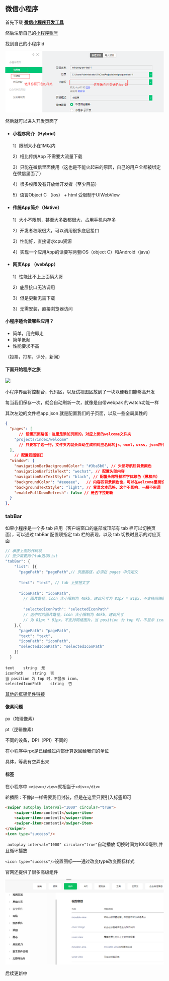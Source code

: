 ## 微信小程序

首先下载 **[微信小程序开发工具](https://developers.weixin.qq.com/miniprogram/dev/devtools/download.html)**

然后注册自己的[小程序账号](https://mp.weixin.qq.com/)

找到自己的小程序id

![QQ截图](./img/QQ截图20190605192012.png)

然后就可以进入开发页面了



- #### 小程序简介（Hybrid）

  1）限制大小在1M以内

  2）相比传统App 不需要大流量下载

  3）只能在微信里面使用（这也是不能火起来的原因，自己的用户全都被绑定在微信里面了）

  4）很多权限没有开放给开发者（至少目前）

  5）语言Object C （ios） + html  受限制于UIWebView

- #### 传统App简介（Native）

  1）大小不限制，甚至大多数都很大，占用手机内存多

  2）开发者权限很大，可以调用很多底层接口

  3）性能好，直接请求cpu资源

  4）实现一个应用App的话要写两套iOS（object C）和Android（java）

- #### 网页App （webApp）

  1）性能比不上上面俩大哥

  2）底层接口无法调用

  3）但是更新无需下载

  3）无需安装，直接浏览器访问

#### 小程序适合做哪些应用？

- 简单，用完即走
- 简单低频
- 性能要求不高

（投票，打车，评分，新闻）

#### 下面开始程序之旅

![](C:\Users\Administrator\Desktop\mygit\myProject\WechatApp\img\jie.PNG)

小程序界面将控制台，代码区，以及试视图区放到了一块以便我们能够高开发

每当我们保存一次，就会自动刷新一次，就像是自带webpak 的watch功能一样

其次左边的文件栏app.json 就是配置我们的子页面，以及一些全局属性的

```json
{
  "pages": [
      // 设置页面路径：这里是添加页面的，对应上面的welcome文件夹
    "projects/index/welcome"
      // 只要写了这一行，文件夹内就会自动生成相对应名称的js，wxml，wxss，json四个文件
  ],
    // 配置视图窗口
  "window": {
    "navigationBarBackgroundColor": "#3ba5b0", // 头部导航栏背景颜色
    "navigationBarTitleText": "wechat", // 配置头部内容
    "navigationBarTextStyle": "black", // 配置头部导航栏字体颜色（黑和白）
    "backgroundColor": "#eeeeee",   // 内容区背景颜色也，可以在welcome里面设置page
    "backgroundTextStyle": "light", // 背景文本风格，这个不影响，一般不用调
    "enablePullDownRefresh": false // 是否下拉刷新
  }
},
```

### tabBar

如果小程序是一个多 tab 应用（客户端窗口的底部或顶部有 tab 栏可以切换页面），可以通过 tabBar 配置项指定 tab 栏的表现，以及 tab 切换时显示的对应页面

```js
// 承接上面的代码块
// 至少需要两个tab选项list
"tabBar": {
    "list": [{
      "pagePath": "pagePath",// 页面路径，必须在 pages 中先定义
        
      "text": "text", // tab 上按钮文字
        
      "iconPath": "iconPath", 
        // 图片路径，icon 大小限制为 40kb，建议尺寸为 81px * 81px，不支持网络图片。
      
        "selectedIconPath": "selectedIconPath"
        // 选中时的图片路径，icon 大小限制为 40kb，建议尺寸
        // 为 81px * 81px，不支持网络图片。当 position 为 top 时，不显示 icon。
    },{
      "pagePath": "pagePath",
      "text": "text",
      "iconPath": "iconPath",
      "selectedIconPath": "selectedIconPath"
    }]
  }

text	string	是	
iconPath	string	否	
当 position 为 top 时，不显示 icon。
selectedIconPath	string	否	
```

[其他的框架组件链接](https://developers.weixin.qq.com/miniprogram/dev/reference/configuration/app.html)

#### 像素问题

px（物理像素） 

pt（逻辑像素）

不同的设备，DPI（PPI）不同的

在小程序中rpx是已经经过内部计算返回给我们的单位

具体，等我有空弄出来

#### 标签

在小程序中 `<view></view>`就相当于`<div></div>`

轮播图 :  不像js一样需要我们封装，但是在这里只要引入标签即可

```html
<swiper autoplay interval="1000" circular="true">
	<swiper-item>content1</swiper-item>
	<swiper-item>content1</swiper-item>
    <swiper-item>content1</swiper-item>
</swiper>
<icon type="success"/>
```

` autoplay interval="1000" circular="true"`自动播放 切换时间为1000毫秒,并且循环播放

`<icon type="success"/>`设置图标——通过改变type改变图标样式

官网还提供了很多高级组件

![](./img/12312.png)



后续更新中
